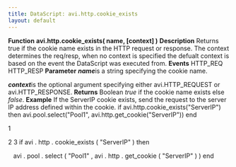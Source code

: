 ```yaml
---
title: DataScript: avi.http.cookie_exists
layout: default
---
```

**Function** **avi.http.cookie_exists( name, [context] )** **Description** Returns true if the cookie name exists in the HTTP request or response. The context determines the req/resp, when no context is specified the defualt context is based on the event the DataScript was executed from. **Events** HTTP_REQ
HTTP_RESP **Parameter** ***name***is a string specifying the cookie name.

***context***is the optional argument specifying either avi.HTTP_REQUEST or avi.HTTP_RESPONSE. **Returns** Boolean *true* if the cookie name exists else *false*. **Example** If the ServerIP cookie exists, send the request to the server IP address defined within the cookie.
if avi.http.cookie_exists("ServerIP") then avi.pool.select("Pool1", avi.http.get_cookie("ServerIP")) end

1

2
3 if  avi . http . cookie_exists ( "ServerIP" )  then

   avi . pool . select ( "Pool1" ,  avi . http . get_cookie ( "ServerIP" ) )
end